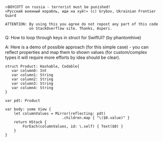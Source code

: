 ```
🔥BOYCOTT on russia - terrorist must be punished!
«Русский военный корабль, иди на хуй!» (c) Grybov, Ukrainian Frontier Guard

ATTENTION: By using this you agree do not repost any part of this code
           on StackOverflow site. Thanks, Asperi.
```

Q: How to loop through keys in struct for SwiftUI? (by phantomhive)

A: Here is a demo of possible approach (for this simple case) - you can reflect properties and map them to shown values (for custom/complex types it will require more efforts by idea should be clear).

    struct Product: Hashable, Codable{
       var column0: Int
       var column1: String
       var column2: String
       var column3: String
       var column4: String
    }

    var pdt: Product

    var body: some View {
        let columnValues = Mirror(reflecting: pdt)
                              .children.map { "\($0.value)" }
        return HStack {
            ForEach(columnValues, id: \.self) { Text($0) }
        }
    }
